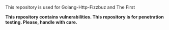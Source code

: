 This repository is used for Golang-Http-Fizzbuz and The First

**This repository contains vulnerabilities. This repository is for penetration testing. Please, handle with care.**

